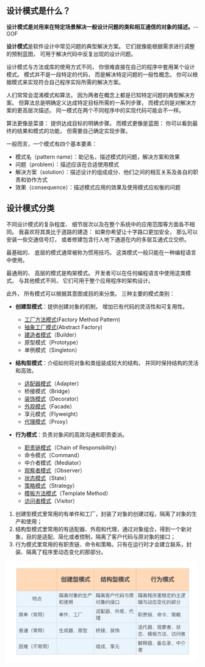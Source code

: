 ## 设计模式是什么？

**设计模式是对用来在特定场景解决一般设计问题的类和相互通信的对象的描述。**-- GOF

**设计模式**是软件设计中常见问题的典型解决方案。 它们就像能根据需求进行调整的预制蓝图， 可用于解决代码中反复出现的设计问题。

设计模式与方法或库的使用方式不同， 你很难直接在自己的程序中套用某个设计模式。 模式并不是一段特定的代码， 而是解决特定问题的一般性概念。 你可以根据模式来实现符合自己程序实际所需的解决方案。

人们常常会混淆模式和算法， 因为两者在概念上都是已知特定问题的典型解决方案。 但算法总是明确定义达成特定目标所需的一系列步骤， 而模式则是对解决方案的更高层次描述。 同一模式在两个不同程序中的实现代码可能会不一样。

算法更像是菜谱： 提供达成目标的明确步骤。 而模式更像是蓝图： 你可以看到最终的结果和模式的功能， 但需要自己确定实现步骤。

一般而言，一个模式有四个基本要素：
+ 模式名（pattern name）：助记名，描述模式的问题，解决方案和效果
+ 问题（problem）：描述应该在合适使用模式
+ 解决方案（solution）：描述设计的组成成分、他们之间的相互关系及各自的职责和协作方式
+ 效果（consequence）：描述模式应用的效果及使用模式应权衡的问题

## 设计模式分类

不同设计模式的复杂程度、 细节层次以及在整个系统中的应用范围等方面各不相同。 我喜欢将其类比于道路的建造： 如果你希望让十字路口更加安全， 那么可以安装一些交通信号灯， 或者修建包含行人地下通道在内的多层互通式立交桥。

最基础的、 底层的模式通常被称为惯用技巧。 这类模式一般只能在一种编程语言中使用。

最通用的、 高层的模式是构架模式。 开发者可以在任何编程语言中使用这类模式。 与其他模式不同， 它们可用于整个应用程序的架构设计。

此外， 所有模式可以根据其意图或目的来分类。 三种主要的模式类别：

-   **创建型模式**：提供创建对象的机制， 增加已有代码的灵活性和可复用性。
	- [工厂方法模式](工厂方法.md)(Factory Method Pattern)
	- [抽象工厂模式](抽象工厂.md)(Abstract Factory)
	- [建造者模式](生成器模式.md)（Builder）
	- 原型模式（Prototype）
	- 单例模式（Singleton）

-   **结构型模式**：介绍如何将对象和类组装成较大的结构， 并同时保持结构的灵活和高效。
	- [适配器模式](适配器模式.md)（Adapter）
	- 桥接模式（Bridge）
	- [装饰模式](装饰模式.md)（Decorator）
	- [外观模式](外观模式.md)（Facade）
	- 享元模式（Flyweight）
	- [代理模式](代理模式.md)（Proxy）
-   **行为模式**：负责对象间的高效沟通和职责委派。
	- [职责链模式](职责链模式.md)（Chain of Responsibility）
	- 命令模式（Command）
	- 中介者模式（Mediator）
	- [观察者模式](观察者模式.md)（Observer）
	- [状态模式](状态模式.md)（State）
	- [策略模式](策略模式.md)（Strategy）
	- [模板方法模式](模板方法模式.md)（Template Method）
	- [访问者模式](访问者模式.md)（Visitor）

1. 创建型模式里常用的有单件和工厂，封装了对象的创建过程，隔离了对象的生产和使用；
2. 结构型模式里常用的有适配器、外观和代理，通过对象组合，得到一个新对象，目的是适配、简化或者控制，隔离了客户代码与原对象的接口；
3. 行为模式里常用的有职责链、命令和策略，只有在运行时才会建立联系，封装、隔离了程序里动态变化的那部分。

![](image/设计模式难度分类.png)